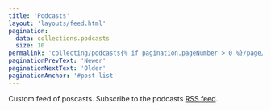 ```yaml
---
title: 'Podcasts'
layout: 'layouts/feed.html'
pagination:
  data: collections.podcasts
  size: 10
permalink: 'collecting/podcasts{% if pagination.pageNumber > 0 %}/page/{{ pagination.pageNumber }}{% endif %}/index.html'
paginationPrevText: 'Newer'
paginationNextText: 'Older'
paginationAnchor: '#post-list'
---
```


Custom feed of poscasts. Subscribe to the podcasts [RSS feed](/collecting/podcasts/feed.rss).
